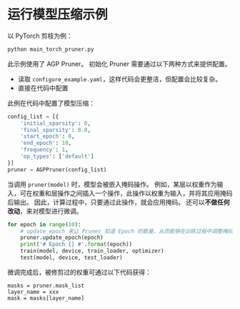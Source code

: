 # 运行模型压缩示例

以 PyTorch 剪枝为例：

```bash
python main_torch_pruner.py
```

此示例使用了 AGP Pruner。 初始化 Pruner 需要通过以下两种方式来提供配置。

- 读取 `configure_example.yaml`，这样代码会更整洁，但配置会比较复杂。
- 直接在代码中配置

此例在代码中配置了模型压缩：

```python
config_list = [{
    'initial_sparsity': 0,
    'final_sparsity': 0.8,
    'start_epoch': 0,
    'end_epoch': 10,
    'frequency': 1,
    'op_types': ['default']
}]
pruner = AGPPruner(config_list)
```

当调用 `pruner(model)` 时，模型会被嵌入掩码操作。 例如，某层以权重作为输入，可在权重和层操作之间插入一个操作，此操作以权重为输入，并将其应用掩码后输出。 因此，计算过程中，只要通过此操作，就会应用掩码。 还可以**不做任何改动**，来对模型进行微调。

```python
for epoch in range(10):
    # update_epoch 来让 Pruner 知道 Epoch 的数量，从而能够在训练过程中调整掩码。
    pruner.update_epoch(epoch)
    print('# Epoch {} #'.format(epoch))
    train(model, device, train_loader, optimizer)
    test(model, device, test_loader)
```

微调完成后，被修剪过的权重可通过以下代码获得：

```
masks = pruner.mask_list
layer_name = xxx
mask = masks[layer_name]
```



